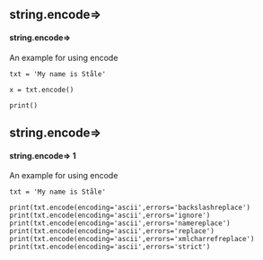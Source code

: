 ## string.encode=>
#### string.encode=>
An example for using encode
```
txt = 'My name is Ståle'

x = txt.encode()

print()
```

## string.encode=>
#### string.encode=> 1
An example for using encode
```
txt = 'My name is Ståle'

print(txt.encode(encoding='ascii',errors='backslashreplace')
print(txt.encode(encoding='ascii',errors='ignore')
print(txt.encode(encoding='ascii',errors='namereplace')
print(txt.encode(encoding='ascii',errors='replace')
print(txt.encode(encoding='ascii',errors='xmlcharrefreplace')
print(txt.encode(encoding='ascii',errors='strict')
```